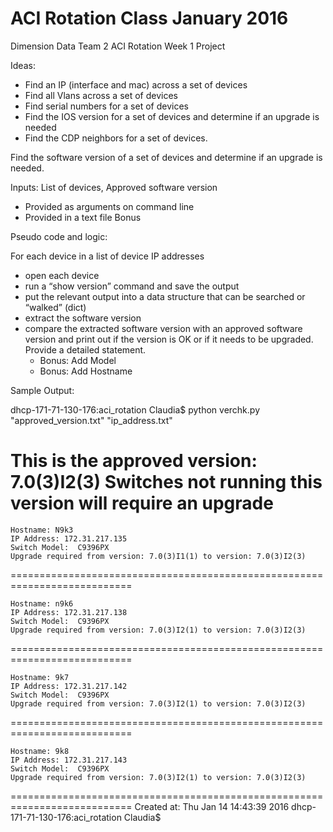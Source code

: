 # ACI Rotation Class January 2016

Dimension Data Team 2 ACI Rotation
Week 1 Project

Ideas:

- Find an IP (interface and mac) across a set of devices
- Find all Vlans across a set of devices
- Find serial numbers for a set of devices
- Find the IOS version for a set of devices and determine if an upgrade is needed
- Find the CDP neighbors for a set of devices.

Find the software version of a set of devices and determine if an upgrade is needed.

Inputs:  List of devices, Approved software version

- Provided as arguments on command line
- Provided in a text file Bonus

Pseudo code and logic:

For each device in a list of device IP addresses

- open each device
- run a “show version” command and save the output
- put the relevant output into a data structure that can be searched or “walked” (dict)
- extract the software version
- compare the extracted software version with an approved software version and print out if the version is OK or if it needs to be upgraded.  Provide a detailed statement.
    - Bonus: Add Model
    - Bonus: Add Hostname

Sample Output:

dhcp-171-71-130-176:aci_rotation Claudia$ python verchk.py "approved_version.txt" "ip_address.txt"

This is the approved version:  7.0(3)I2(3)
	Switches not running this version will require an upgrade
===========================================================================

	Hostname: N9k3
	IP Address: 172.31.217.135
	Switch Model:  C9396PX
	Upgrade required from version: 7.0(3)I1(1) to version: 7.0(3)I2(3)
===========================================================================

	Hostname: n9k6
	IP Address: 172.31.217.138
	Switch Model:  C9396PX
	Upgrade required from version: 7.0(3)I2(1) to version: 7.0(3)I2(3)
===========================================================================

	Hostname: 9k7
	IP Address: 172.31.217.142
	Switch Model:  C9396PX
	Upgrade required from version: 7.0(3)I2(1) to version: 7.0(3)I2(3)
===========================================================================

	Hostname: 9k8
	IP Address: 172.31.217.143
	Switch Model:  C9396PX
	Upgrade required from version: 7.0(3)I2(1) to version: 7.0(3)I2(3)
===========================================================================
Created at:  Thu Jan 14 14:43:39 2016
dhcp-171-71-130-176:aci_rotation Claudia$
